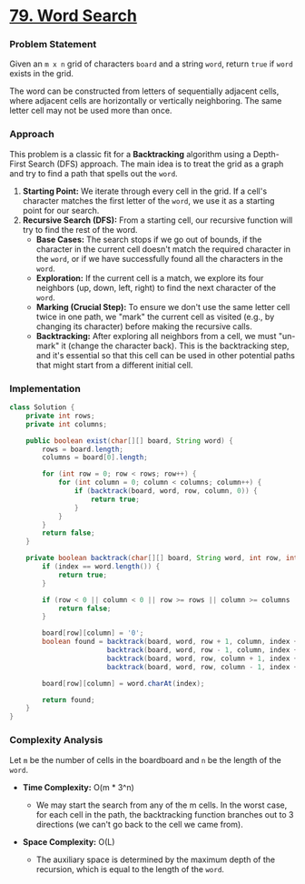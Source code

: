 # <a href="https://leetcode.com/problems/word-search/" target="_blank">79. Word Search</a>

### Problem Statement
Given an `m x n` grid of characters `board` and a string `word`, return `true` if `word` exists in the grid.

The word can be constructed from letters of sequentially adjacent cells, where adjacent cells are horizontally or vertically neighboring. The same letter cell may not be used more than once.

### Approach
This problem is a classic fit for a **Backtracking** algorithm using a Depth-First Search (DFS) approach. The main idea is to treat the grid as a graph and try to find a path that spells out the `word`.

1.  **Starting Point:** We iterate through every cell in the grid. If a cell's character matches the first letter of the `word`, we use it as a starting point for our search.
2.  **Recursive Search (DFS):** From a starting cell, our recursive function will try to find the rest of the word.
    -   **Base Cases:** The search stops if we go out of bounds, if the character in the current cell doesn't match the required character in the `word`, or if we have successfully found all the characters in the `word`.
    -   **Exploration:** If the current cell is a match, we explore its four neighbors (up, down, left, right) to find the next character of the `word`.
    -   **Marking (Crucial Step):** To ensure we don't use the same letter cell twice in one path, we "mark" the current cell as visited (e.g., by changing its character) before making the recursive calls.
    -   **Backtracking:** After exploring all neighbors from a cell, we must "un-mark" it (change the character back). This is the backtracking step, and it's essential so that this cell can be used in other potential paths that might start from a different initial cell.

### Implementation
```java
class Solution {
    private int rows;
    private int columns;

    public boolean exist(char[][] board, String word) {
        rows = board.length;
        columns = board[0].length;

        for (int row = 0; row < rows; row++) {
            for (int column = 0; column < columns; column++) {
                if (backtrack(board, word, row, column, 0)) {
                    return true;
                }
            }
        }
        return false;
    }

    private boolean backtrack(char[][] board, String word, int row, int column, int index) {
        if (index == word.length()) {
            return true;
        }

        if (row < 0 || column < 0 || row >= rows || column >= columns || board[row][column] != word.charAt(index)) {
            return false;
        }

        board[row][column] = '0';
        boolean found = backtrack(board, word, row + 1, column, index + 1) ||
                        backtrack(board, word, row - 1, column, index + 1) ||
                        backtrack(board, word, row, column + 1, index + 1) ||
                        backtrack(board, word, row, column - 1, index + 1);

        board[row][column] = word.charAt(index);

        return found;
    }
}
``` 

### Complexity Analysis
Let `m` be the number of cells in the boardboard  and `n` be the length of the `word`.

-   **Time Complexity:** O(m * 3^n)
    -   We may start the search from any of the m cells. In the worst case, for each cell in the path, the backtracking function branches out to 3 directions (we can't go back to the cell we came from).

-   **Space Complexity:** O(L)
    -   The auxiliary space is determined by the maximum depth of the recursion, which is equal to the length of the `word`.
